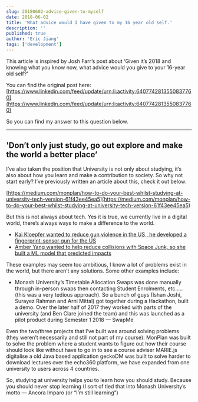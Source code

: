 ```yaml
---
slug: 20180602-advice-given-to-myself
date: 2018-06-02
title: 'What advice would I have given to my 16 year old self.'
description: ''
published: true
author: 'Eric Jiang'
tags: ['development']
---
```


This article is inspired by Josh Farr’s post about ‘Given it’s 2018 and knowing what you know now, what advice would you give to your 16-year old self?’

You can find the original post here: [https://www.linkedin.com/feed/update/urn:li:activity:6407742813550837760](https://www.linkedin.com/feed/update/urn:li:activity:6407742813550837760)

So you can find my answer to this question below.

---

## 'Don’t only just study, go out explore and make the world a better place’

I’ve also taken the position that University is not only about studying, it’s also about how you learn and make a contribution to society. So why not start early? I’ve previously written an article about this, check it out below:

[https://medium.com/monplan/how-to-do-your-best-whilst-studying-at-university-tech-version-61f43ee45ea5](https://medium.com/monplan/how-to-do-your-best-whilst-studying-at-university-tech-version-61f43ee45ea5)

But this is not always about tech. Yes it is true, we currently live in a digital world, there’s always ways to make a difference to the world.

- [Kai Kloepfer wanted to reduce gun violence in the US , he developed a fingerprint-sensor gun for the US](https://www.cbsnews.com/news/voices-against-violence-kai-kloepfer/)
- [Amber Yang wanted to help reduce collisions with Space Junk, so she built a ML model that predicted impacts](https://www.vox.com/videos/2018/4/25/17279414/19-year-old-space-debris-ai-solution-seer-tracking)


These examples may seem too ambitious, I know a lot of problems exist in the world, but there aren’t any solutions. Some other examples include:

- Monash University’s Timetable Allocation Swaps was done manually through in-person swaps then contacting Student Enrolments, etc…..(this was a very tedious approach). So a bunch of guys (Ishan Joshi, Surayez Rahman and Arni Mittal) got together during a Hackathon, built a demo. Over the later half of 2017 they worked with parts of the university (and Ben Clare joined the team) and this was launched as a pilot product during Semester 1 2018 — SwapMe

Even the two/three projects that I’ve built was around solving problems (they weren’t necessarily and still not part of my course):
MonPlan was built to solve the problem where a student wants to figure out how their course should look like without have to go in to see a course adviser
MARIE.js digitalise a old Java based application
geckoDM was built to solve harder to download lectures over the echo360 platform, we have expanded from one university to users across 4 countries.

So, studying at university helps you to learn how you should study. Because you should never stop learning (I sort of tied that into Monash University’s motto — Ancora Imparo (or “I’m still learning”)

